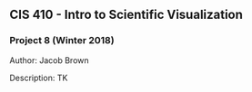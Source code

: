 ## CIS 410 - Intro to Scientific Visualization
### Project 8 (Winter 2018)

Author: Jacob Brown

Description: TK

